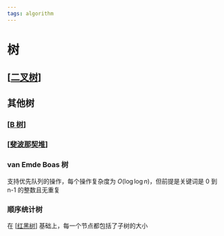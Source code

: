 ```yaml
---
tags: algorithm
---
```


# 树

## [[二叉树]]

## 其他树

### [[B 树]]

### [[斐波那契堆]]

### van Emde Boas 树

支持优先队列的操作，每个操作复杂度为 $O(\log \log n)$，但前提是关键词是 0 到 n-1 的整数且无重复

### 顺序统计树

在 [[红黑树]] 基础上，每一个节点都包括了子树的大小

[//begin]: # "Autogenerated link references for markdown compatibility"
[二叉树]: 二叉树.md "二叉树"
[B 树]: <B 树.md> "B 树"
[斐波那契堆]: 斐波那契堆.md "斐波那契堆"
[红黑树]: 红黑树.md "红黑树"
[//end]: # "Autogenerated link references"
